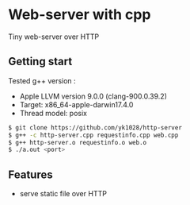 # Web-server with cpp
 Tiny web-server over HTTP

## Getting start
 Tested g++ version :
 - Apple LLVM version 9.0.0 (clang-900.0.39.2)
 - Target: x86_64-apple-darwin17.4.0
 - Thread model: posix
 
```bash
$ git clone https://github.com/yk1028/http-server
$ g++ -c http-server.cpp requestinfo.cpp web.cpp
$ g++ http-server.o requestinfo.o web.o
$ ./a.out <port>
```
    
## Features
 - serve static file over HTTP